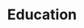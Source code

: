 ---
# An instance of the Experience widget.
# Documentation: https://wowchemy.com/docs/page-builder/
widget: experience

# This file represents a page section.
headless: true

# Order that this section appears on the page.
weight: 20

title: Education
subtitle: 

# Date format for experience
#   Refer to https://wowchemy.com/docs/customization/#date-format
date_format: Jan 2006

# Experiences.
#   Add/remove as many `experience` items below as you like.
#   Required fields are `title`, `company`, and `date_start`.
#   Leave `date_end` empty if it's your current employer.
#   Begin multi-line descriptions with YAML's `|2-` multi-line prefix.
experience:

  - title: Ph.D. in Computer Science
    company: National University of Singapore (NUS)
    company_url: ''
    company_logo: nus
    location: Singapore
    date_start: '2012-08-01'
    date_end: '2017-07-31'
    description: |2-
        Supervised by [Tat-Seng Chua](https://www.chuatatseng.com/)

  - title: M.Sc. in Computer Science ([Distinction](https://www.otago.ac.nz/graduate-research/study/otago471601.html#:~:text=The%20University%20awards%20a%20Master's,the%20range%2070%20to%2079.))
    company: University of Otago
    company_url: ''
    company_logo: otago
    location: Dunedin, New Zealand
    date_start: '2011-07-01'
    date_end: '2012-07-01'
    description: |2-
        Supervised by [Brendan McCane](https://www.otago.ac.nz/computer-science/people/Brendan_McCane.html) & [Lubica Benuskova](http://cogsci.fmph.uniba.sk/~benuskova/)



design:
  columns: '2'
---